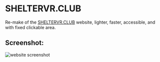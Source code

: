 # SHELTERVR.CLUB
Re-make of the [SHELTERVR.CLUB](https://sheltervr.club) website, lighter, faster, accessible, and with fixed clickable area.

## Screenshot:
![website screenshot](https://raw.githubusercontent.com/ArthurSegato/Website-SHELTERVR/main/screenshot.png)